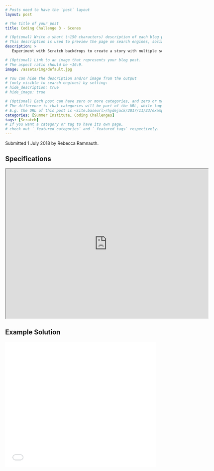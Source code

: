 ```yaml
---
# Posts need to have the `post` layout
layout: post

# The title of your post
title: Coding Challenge 3 - Scenes

# (Optional) Write a short (~150 characters) description of each blog post.
# This description is used to preview the page on search engines, social media, etc.
description: >
   Experiment with Scratch backdrops to create a story with multiple scenes.

# (Optional) Link to an image that represents your blog post.
# The aspect ratio should be ~16:9.
image: /assets/img/default.jpg

# You can hide the description and/or image from the output
# (only visible to search engines) by setting:
# hide_description: true
# hide_image: true

# (Optional) Each post can have zero or more categories, and zero or more tags.
# The difference is that categories will be part of the URL, while tags will not.
# E.g. the URL of this post is <site.baseurl>/hydejack/2017/11/23/example-content/
categories: [Summer Institute, Coding Challenges]
tags: [Scratch]
# If you want a category or tag to have its own page,
# check out `_featured_categories` and `_featured_tags` respectively.
---
```

Submitted 1 July 2018 by Rebecca Ramnauth.

## Specifications

<iframe src="https://drive.google.com/file/d/1Jv3_N39GESb9ChVKqrkzngdPF-x7vh3g/preview" width="650" height="480"></iframe>

## Example Solution

<iframe allowtransparency="true" width="485" height="402" src="//scratch.mit.edu/projects/embed/235057478/?autostart=false" frameborder="0" allowfullscreen></iframe>
